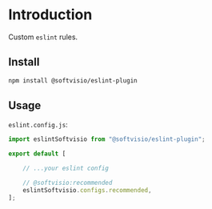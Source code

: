 # Introduction

Custom `eslint` rules.

## Install

```sh
npm install @softvisio/eslint-plugin
```

## Usage

`eslint.config.js`:

```javascript
import eslintSoftvisio from "@softvisio/eslint-plugin";

export default [

    // ...your eslint config

    // @softvisio:recommended
    eslintSoftvisio.configs.recommended,
];
```
